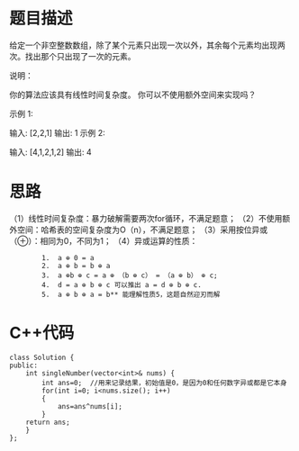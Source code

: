 
# 题目描述
给定一个非空整数数组，除了某个元素只出现一次以外，其余每个元素均出现两次。找出那个只出现了一次的元素。

说明：

你的算法应该具有线性时间复杂度。 你可以不使用额外空间来实现吗？

示例 1:

输入: [2,2,1]
输出: 1
示例 2:

输入: [4,1,2,1,2]
输出: 4

# 思路
（1）线性时间复杂度：暴力破解需要两次for循环，不满足题意；
（2）不使用额外空间：哈希表的空间复杂度为O（n），不满足题意；
（3）采用按位异或（⊕）：相同为0，不同为1；
（4）异或运算的性质：
```
        1.  a ⊕ 0 = a  
        2.  a ⊕ b = b ⊕ a
        3.  a ⊕b ⊕ c = a ⊕ （b ⊕ c） = （a ⊕ b） ⊕ c;
        4.  d = a ⊕ b ⊕ c 可以推出 a = d ⊕ b ⊕ c.
        5.  a ⊕ b ⊕ a = b** 能理解性质5，这题自然迎刃而解
```
# C++代码
```
class Solution {
public:
    int singleNumber(vector<int>& nums) {
        int ans=0;  //用来记录结果，初始值是0，是因为0和任何数字异或都是它本身
        for(int i=0; i<nums.size(); i++)
        {
            ans=ans^nums[i];
        }
    return ans;
    }
};
```
